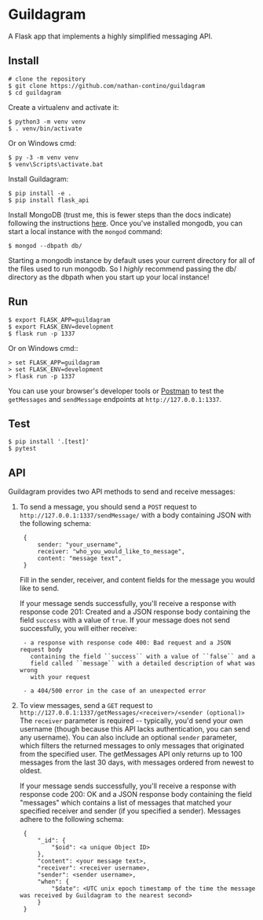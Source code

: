 # Guildagram

A Flask app that implements a highly simplified messaging API.

## Install

    # clone the repository
    $ git clone https://github.com/nathan-contino/guildagram
    $ cd guildagram

Create a virtualenv and activate it:

    $ python3 -m venv venv
    $ . venv/bin/activate

Or on Windows cmd:

    $ py -3 -m venv venv
    $ venv\Scripts\activate.bat

Install Guildagram:

    $ pip install -e .
    $ pip install flask_api

Install MongoDB (trust me, this is fewer steps than the docs indicate)
following the instructions [here](https://docs.mongodb.com/manual/installation/). Once you've installed mongodb, you can start a local instance with
the ``mongod`` command:

    $ mongod --dbpath db/

Starting a mongodb instance by default uses your current directory for
all of the files used to run mongodb. So I *highly* recommend passing
the db/ directory as the dbpath when you start up your local instance!

## Run

    $ export FLASK_APP=guildagram
    $ export FLASK_ENV=development
    $ flask run -p 1337

Or on Windows cmd::

    > set FLASK_APP=guildagram
    > set FLASK_ENV=development
    > flask run -p 1337

You can use your browser's developer tools or
[Postman](https://www.postman.com/) to test the
``getMessages`` and ``sendMessage`` endpoints
at ``http://127.0.0.1:1337``.

## Test

    $ pip install '.[test]'
    $ pytest

## API

Guildagram provides two API methods to send and receive messages:

1) To send a message, you should send a ``POST`` request to ``http://127.0.0.1:1337/sendMessage/``
    with a body containing JSON with the following schema:
    
        {
            sender: "your_username",
            receiver: "who_you_would_like_to_message",
            content: "message text",
        }

    Fill in the sender, receiver, and content fields for the message you would like to send.

    If your message sends successfully, you'll receive a response with response code 201: Created
    and a JSON response body containing the field ``success`` with a value of ``true``.
    If your message does not send successfully, you will either receive:

        - a response with response code 400: Bad request and a JSON request body
          containing the field ``success`` with a value of ``false`` and a
          field called ``message`` with a detailed description of what was wrong
          with your request

        - a 404/500 error in the case of an unexpected error

2) To view messages, send a ``GET`` request to ``http://127.0.0.1:1337/getMessages/<receiver>/<sender (optional)>``
   The ``receiver`` parameter is required -- typically, you'd send your own username (though because this API lacks
   authentication, you can send any username). You can also include an optional ``sender`` parameter, which filters
   the returned messages to only messages that originated from the specified user. The getMessages API only returns
   up to 100 messages from the last 30 days, with messages ordered from newest to oldest.

   If your message sends successfully, you'll receive a response with response code 200: OK and
   a JSON response body containing the field "messages" which contains a list of messages that
   matched your specified receiver and sender (if you specified a sender). Messages adhere to the
   following schema:

        {
            "_id": {
                "$oid": <a unique Object ID>
            },
            "content": <your message text>,
            "receiver": <receiver username>,
            "sender": <sender username>,
            "when": {
                "$date": <UTC unix epoch timestamp of the time the message was received by Guildagram to the nearest second>
            }
        }

